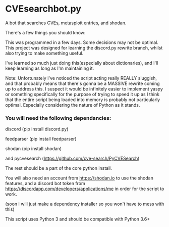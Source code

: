 # CVEsearchbot.py
A bot that searches CVEs, metasploit entries, and shodan. 


There's a few things you should know:

This was programmed in a few days. Some decisions may not be optimal.
This project was designed for learning the discord.py rewrite branch, 
whilst also trying to make something useful.

I've learned so much just doing this(especially about dictionaries), and I'll keep learning as long
as I'm maintaining it. 

Note: Unfortunately I've noticed the script acting really REALLY sluggish, and that probably means
that there's gonna be a MASSIVE rewrite coming up to address this. I suspect it would be infinitely
easier to implement yaspy or something specifically for the purpose of trying to speed it up as I 
think that the entire script being loaded into memory is probably not particularly optimal. 
Especially considering the nature of Python as it stands. 

### You will need the following dependancies:

discord (pip install discord.py)

feedparser (pip install feedparser)

shodan (pip install shodan)

and pycvesearch (https://github.com/cve-search/PyCVESearch)

The rest should be a part of the core python install.

You will also need an account from https://shodan.io to use the shodan features, and
a discord bot token from https://discordapp.com/developers/applications/me in order
for the script to work.

(soon I will just make a dependency installer so you won't have to mess with this)

This script uses Python 3 and should be compatible with Python 3.6+
